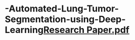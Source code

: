 # -Automated-Lung-Tumor-Segmentation-using-Deep-Learning[Research Paper.pdf](https://github.com/user-attachments/files/16513035/Research.Paper.pdf)
